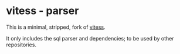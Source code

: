 vitess - parser
===============
This is a minimal, stripped, fork of [vitess](https://github.com/youtube/vitess).

It only includes the sql parser and dependencies; to be used by other repositories.
